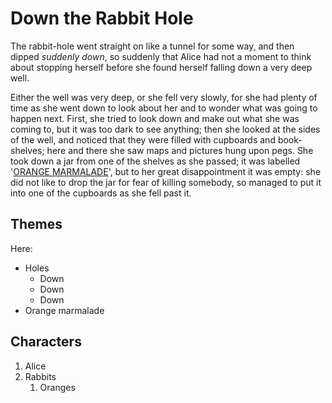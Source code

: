 # Down the Rabbit Hole

The rabbit-hole went straight on like a tunnel for some way, and then dipped _suddenly down_, so suddenly that Alice had not a moment to think about stopping herself before she found herself falling down a very deep well.

Either the well was very deep, or she fell very slowly, for she had plenty of time as she went down to look about her and to wonder what was going to happen next. First, she tried to look down and make out what she was coming to, but it was too dark to see anything; then she looked at the sides of the well, and noticed that they were filled with cupboards and book-shelves; here and there she saw maps and pictures hung upon pegs. She took down a jar from one of the shelves as she passed; it was labelled '[ORANGE MARMALADE](https://www.culinaryhill.com/orange-marmalade-recipe/)', but to her great disappointment it was empty: she did not like to drop the jar for fear of killing somebody, so managed to put it into one of the cupboards as she fell past it.

## Themes

Here:

- Holes
  - Down
  - Down
  - Down
- Orange marmalade

## Characters

1. Alice
1. Rabbits
   1. Oranges
